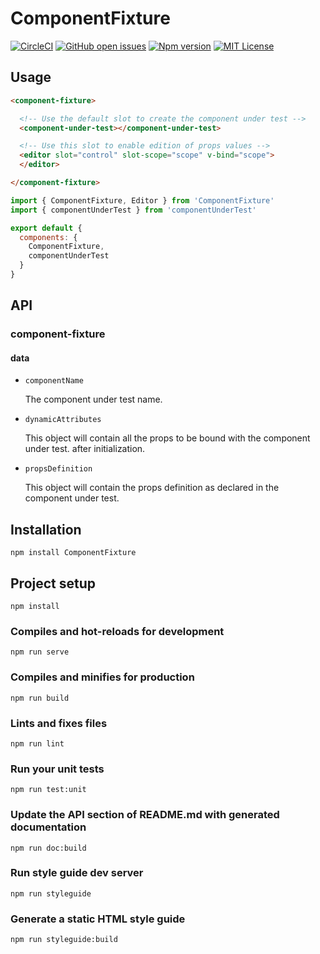 # ComponentFixture

[![CircleCI](https://circleci.com/gh/David-Desmaisons/ComponentFixture.svg?style=shield)](https://circleci.com/gh/David-Desmaisons/ComponentFixture)
[![GitHub open issues](https://img.shields.io/github/issues/David-Desmaisons/ComponentFixture.svg?maxAge=20)](https://github.com/David-Desmaisons/ComponentFixture/issues)
[![Npm version](https://img.shields.io/npm/v/ComponentFixture.svg?maxAge=20)](https://www.npmjs.com/package/ComponentFixture)
[![MIT License](https://img.shields.io/github/license/David-Desmaisons/ComponentFixture.svg)](https://github.com/David-Desmaisons/ComponentFixture/blob/master/LICENSE)

## Usage

```HTML
<component-fixture>

  <!-- Use the default slot to create the component under test -->
  <component-under-test></component-under-test>

  <!-- Use this slot to enable edition of props values -->
  <editor slot="control" slot-scope="scope" v-bind="scope">
  </editor>

</component-fixture>
```

```javascript
import { ComponentFixture, Editor } from 'ComponentFixture'
import { componentUnderTest } from 'componentUnderTest'

export default {
  components: {
    ComponentFixture,
    componentUnderTest
  }
}
```

## API

### component-fixture 

#### data 

- `componentName` 

  The component under test name. 

- `dynamicAttributes` 

  This object will contain all the props to be bound with the component under test.
  after initialization. 

- `propsDefinition` 

  This object will contain the props definition as declared in the component under test. 

## Installation

```
npm install ComponentFixture
```

## Project setup

```
npm install
```

### Compiles and hot-reloads for development

```
npm run serve
```

### Compiles and minifies for production

```
npm run build
```

### Lints and fixes files

```
npm run lint
```

### Run your unit tests

```
npm run test:unit
```

### Update the API section of README.md with generated documentation

```
npm run doc:build
```

### Run style guide dev server

```
npm run styleguide
```

### Generate a static HTML style guide

```
npm run styleguide:build
```
